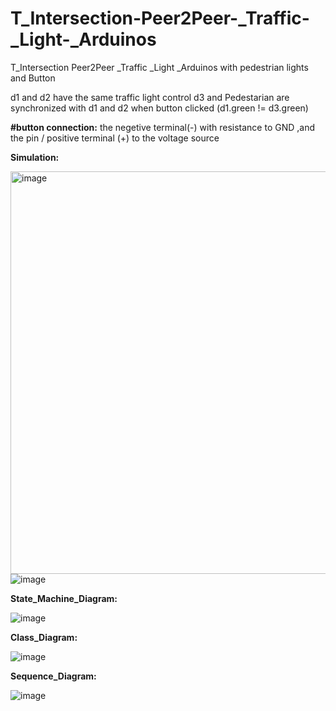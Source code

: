 # T_Intersection-Peer2Peer-_Traffic-_Light-_Arduinos

T_Intersection Peer2Peer _Traffic _Light _Arduinos with pedestrian lights and Button

d1 and d2 have the same traffic light control
d3 and Pedestarian are synchronized with d1 and d2  when button clicked 
(d1.green != d3.green)

**#button connection:** the negetive terminal(-) with resistance to GND ,and the pin  / positive terminal (+) to the voltage source

**Simulation:**


<img width="644" alt="image" src="https://github.com/user-attachments/assets/fa2ed143-4233-4da0-a059-f2b3d5fe458b">  ![image](https://github.com/user-attachments/assets/5fe9e379-16c2-4300-b253-06ab64d9508d)

**State_Machine_Diagram:**

![image](https://github.com/user-attachments/assets/031e4e52-130b-4a15-8b81-1eb5f0cd957e)


**Class_Diagram:**

![image](https://github.com/user-attachments/assets/11f82ecd-53a3-4d42-8c74-a9bffe65dd0c)

**Sequence_Diagram:**

![image](https://github.com/user-attachments/assets/10c8c4fe-5d0a-4bb5-97fc-fba8ede95397)
